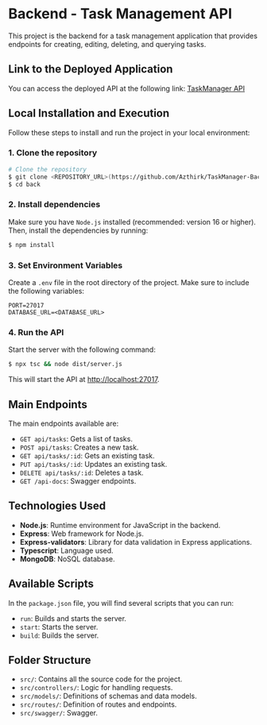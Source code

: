# Backend - Task Management API

This project is the backend for a task management application that provides endpoints for creating, editing, deleting, and querying tasks.

## Link to the Deployed Application
You can access the deployed API at the following link: [TaskManager API](https://taskmanager-back-4rrw.onrender.com/api-docs/)

## Local Installation and Execution

Follow these steps to install and run the project in your local environment:

### 1. Clone the repository
```bash
# Clone the repository
$ git clone <REPOSITORY_URL>(https://github.com/Azthirk/TaskManager-Back.git)
$ cd back
```

### 2. Install dependencies
Make sure you have `Node.js` installed (recommended: version 16 or higher). Then, install the dependencies by running:
```bash
$ npm install
```

### 3. Set Environment Variables
Create a `.env` file in the root directory of the project. Make sure to include the following variables:
```
PORT=27017
DATABASE_URL=<DATABASE_URL>
```

### 4. Run the API
Start the server with the following command:
```bash
$ npx tsc && node dist/server.js
```
This will start the API at [http://localhost:27017](http://localhost:27017).

## Main Endpoints
The main endpoints available are:
- `GET api/tasks`: Gets a list of tasks.
- `POST api/tasks`: Creates a new task.
- `GET api/tasks/:id`: Gets an existing task.
- `PUT api/tasks/:id`: Updates an existing task.
- `DELETE api/tasks/:id`: Deletes a task.
- `GET /api-docs`: Swagger endpoints.

## Technologies Used
- **Node.js**: Runtime environment for JavaScript in the backend.
- **Express**: Web framework for Node.js.
- **Express-validators**: Library for data validation in Express applications.
- **Typescript**: Language used.
- **MongoDB**: NoSQL database.

## Available Scripts
In the `package.json` file, you will find several scripts that you can run:
- `run`: Builds and starts the server.
- `start`: Starts the server.
- `build`: Builds the server.

## Folder Structure
- `src/`: Contains all the source code for the project.
-   `src/controllers/`: Logic for handling requests.
-   `src/models/`: Definitions of schemas and data models.
-   `src/routes/`: Definition of routes and endpoints.
-   `src/swagger/`: Swagger.
